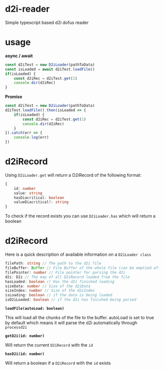 # d2i-reader

Simple typescript based d2i dofus reader

# usage

**async / await**

```ts
const d2iTest = new D2iLoader(pathToData)
const isLoaded = await d2iTest.loadFile()
if(isLoaded) {
    const d2iRec = d2iTest.get(1)
    console.dir(d2iRec)
}
```

**Promise**

```ts
const d2iTest = new D2iLoader(pathToData)
d2iTest.loadFile().then(isLoaded => {
    if(isLoaded) {
        const d2iRec = d2iTest.get(1)
        console.dir(d2iRec)
    }
}).catch(err => {
    console.log(err)
})
```

# d2iRecord

Using `D2iLoader.get` will return a D2iRecord of the following format:

```ts
{
    id: number
    value: string
    hasDiacritical: boolean
    valueDiacritical?: string
}
```

To check if the record exists you can use `D2iLoader.has` which will return a boolean

# d2iRecord

Here is a quick description of available information on a `D2iLoader class`

```ts
filePath: string // The path to the d2i file
fileBuffer: Buffer // File Buffer of the whole file (can be emptied after load)
filePointer: number // File pointer for parsing the d2i
d2i: D2i // The map of all D2iRecord loaded from the file
hasLoaded: boolean // Has the d2i finished loading
sizeData: number // Size of the d2iData
sizeIndex: number // Size of the d2iIndex
isLoading: boolean // if the data is being loaded
isD2iLoaded: boolean // if the d2i has finished being parsed
```

**`loadFile(autoLoad: boolean)`**

This will load all the chunks of the file to the buffer. autoLoad is set to true by default which means it will parse the d2i automatically through `processd2i`

**`getD2i(id: number)`**

Will return the current `D2iRecord` with the `id`

**`hasD2i(id: number)`**

Will return a boolean if a `D2iRecord` with the `id` exists